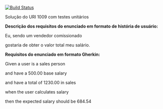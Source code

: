 [![Build Status](https://app.travis-ci.com/LucasMarchand/special-barnacle.svg?branch=master)](https://app.travis-ci.com/LucasMarchand/special-barnacle)

Solução do URI 1009 com testes unitários


**Descrição dos requisitos do enunciado em formato de história de usuário:**

Eu, sendo um vendedor comissionado

gostaria de obter o valor total meu salário.


**Requisitos do enunciado em formato Gherkin:**

Given a user is a sales person

and have a 500.00 base salary

and have a total of 1230.00 in sales

when the user calculates salary

then the expected salary should be 684.54

